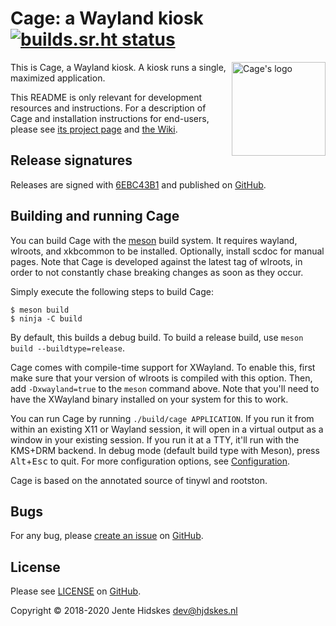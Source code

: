 # Cage: a Wayland kiosk [![builds.sr.ht status](https://builds.sr.ht/~hjdskes.svg)](https://builds.sr.ht/~hjdskes?)

<img src="https://www.hjdskes.nl/img/projects/cage/cage.svg" alt="Cage's logo" width="150px" align="right">

This is Cage, a Wayland kiosk. A kiosk runs a single, maximized
application.

This README is only relevant for development resources and instructions. For a
description of Cage and installation instructions for end-users, please see
[its project page](https://www.hjdskes.nl/projects/cage) and [the
Wiki](https://github.com/Hjdskes/cage/wiki/).

## Release signatures

Releases are signed with
[6EBC43B1](http://keys.gnupg.net/pks/lookup?op=vindex&fingerprint=on&search=0x37C445296EBC43B1)
and published on [GitHub](https://github.com/Hjdskes/cage/releases).

## Building and running Cage

You can build Cage with the [meson](https://mesonbuild.com/) build system. It
requires wayland, wlroots, and xkbcommon to be installed. Optionally, install
scdoc for manual pages. Note that Cage is developed against the latest tag of
wlroots, in order to not constantly chase breaking changes as soon as they
occur.

Simply execute the following steps to build Cage:

```
$ meson build
$ ninja -C build
```

By default, this builds a debug build. To build a release build, use `meson
build --buildtype=release`.

Cage comes with compile-time support for XWayland. To enable this,
first make sure that your version of wlroots is compiled with this
option. Then, add `-Dxwayland=true` to the `meson` command above. Note
that you'll need to have the XWayland binary installed on your system
for this to work.

You can run Cage by running `./build/cage APPLICATION`. If you run it from
within an existing X11 or Wayland session, it will open in a virtual output as
a window in your existing session. If you run it at a TTY, it'll run with the
KMS+DRM backend. In debug mode (default build type with Meson), press
<kbd>Alt</kbd>+<kbd>Esc</kbd> to quit. For more configuration options, see
[Configuration](https://github.com/Hjdskes/cage/wiki/Configuration).

Cage is based on the annotated source of tinywl and rootston.

## Bugs

For any bug, please [create an
issue](https://github.com/Hjdskes/cage/issues/new) on
[GitHub](https://github.com/Hjdskes/cage).

## License

Please see
[LICENSE](https://github.com/Hjdskes/cage/blob/master/LICENSE) on
[GitHub](https://github.com/Hjdskes/cage).

Copyright © 2018-2020 Jente Hidskes <dev@hjdskes.nl>
